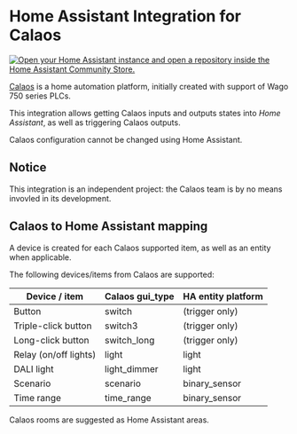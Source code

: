 # Home Assistant Integration for Calaos

[![Open your Home Assistant instance and open a repository inside the Home Assistant Community Store.](https://my.home-assistant.io/badges/hacs_repository.svg)](https://my.home-assistant.io/redirect/hacs_repository/?owner=tiramiseb&repository=calaos-ha&category=integration)

[Calaos](https://www.calaos.fr/) is a home automation platform, initially
created with support of Wago 750 series PLCs.

This integration allows getting Calaos inputs and outputs states into
_Home Assistant_, as well as triggering Calaos outputs.

Calaos configuration cannot be changed using Home Assistant.

## Notice

This integration is an independent project: the Calaos team is by no means
invovled in its development.

## Calaos to Home Assistant mapping

A device is created for each Calaos supported item, as well as an entity when
applicable.

The following devices/items from Calaos are supported:

| Device / item         | Calaos gui_type | HA entity platform |
|-----------------------|-----------------|--------------------|
| Button                | switch          | (trigger only)     |
| Triple-click button   | switch3         | (trigger only)     |
| Long-click button     | switch_long     | (trigger only)     |
| Relay (on/off lights) | light           | light              |
| DALI light            | light_dimmer    | light              |
| Scenario              | scenario        | binary_sensor      |
| Time range            | time_range      | binary_sensor      |

Calaos rooms are suggested as Home Assistant areas.

